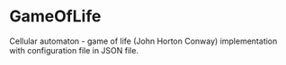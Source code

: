 # GameOfLife
Cellular automaton - game of life (John Horton Conway) implementation with configuration file in JSON file.
